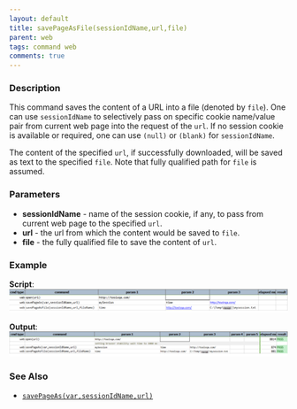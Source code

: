 ```yaml
---
layout: default
title: savePageAsFile(sessionIdName,url,file)
parent: web
tags: command web
comments: true
---
```


### Description
This command saves the content of a URL into a file (denoted by `file`). One can use `sessionIdName` to selectively 
pass on specific cookie name/value pair from current web page into the request of the `url`. If no session cookie is 
available or required, one can use `(null)` or `(blank)` for `sessionIdName`.

The content of the specified `url`, if successfully downloaded, will be saved as text to the specified `file`. Note 
that fully qualified path for `file` is assumed.


### Parameters
- **sessionIdName** - name of the session cookie, if any, to pass from current web page to the specified `url`.
- **url** - the url from which the content would be saved to `file`.
- **file** - the fully qualified file to save the content of `url`.


### Example
**Script**:<br/>
![](image/savePageAsFile_01.png)

**Output**:<br/>
![](image/savePageAsFile_02.png)


### See Also
- [`savePageAs(var,sessionIdName,url)`](savePageAs(var,sessionIdName,url))
